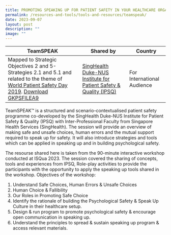 ```yaml
---
title: PROMOTING SPEAKING UP FOR PATIENT SAFETY IN YOUR HEALTHCARE ORGANIZATION
permalink: /resources-and-tools/tools-and-resources/teamspeak/
date: 2023-09-07
layout: post
description: ""
image: ""
---
```



| TeamSPEAK | Shared by | Country |
| -------- | -------- | -------- |
| Mapped to Strategic Objectives 2 and 5- Strategies 2.1 and 5.1  and related to the theme of [World Patient Safety Day 2019](https://www.who.int/campaigns/world-patient-safety-day/2019). [Download GKPSFILEA9](/files/gkpsfilea9_promoting%20speaking%20up%20for%20patient%20safety%20in%20your%20organization.pdf)| [SingHealth Duke-NUS Institute for Patient Safety & Quality (IPSQ)](https:www.singhealthdukenus.com.sg/IPSQ)    | For International Audience  |



TeamSPEAK™ is a structured and scenario-contextualised patient safety programme co-developed by the SingHealth Duke-NUS Institute for Patient Safety & Quality (IPSQ) with Inter-Professional Faculty from Singapore Health Services (SingHealth). The session will provide an overview of making safe and unsafe choices, human errors and the mutual support required to speak up for safety. It will also introduce strategies and tools which can be applied in speaking up and in building psychological safety.

The resourse shared here is taken from the 90-minute interactive workshop conducted at ISQua 2023. The session covered the sharing of concepts, tools and experiences from IPSQ, Role-play activities to provide the participants with the opportunity to apply the speaking up tools shared in the workshop. Objectives of the workshop:

1. Understand Safe Choices, Human Errors & Unsafe Choices
2. Human Choice & Fallibility
3. Our Roles in Promoting Safe Choice
4. Identify the rationale of building the Psychological Safety & Speak Up Culture in their healthcare setup.
5. Design & run program to promote psychological safety & encourage open communication in speaking up.
6. Understand the principles to spread & sustain speaking up program & access relevant materials.

